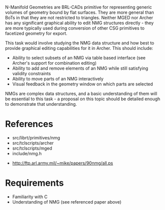 N-Manifold Geometries are BRL-CADs primitive for representing generic
volumes of geometry bound by flat surfaces. They are more general than
BoTs in that they are not restricted to triangles. Neither MGED nor
Archer has any significant graphical ability to edit NMG structures
directly - they are more typically used during conversion of other CSG
primitives to facetized geometry for export.

This task would involve studying the NMG data structure and how best to
provide graphical editing capabilities for it in Archer. This should
include:

-   Ability to select subsets of an NMG via table based interface (see
    Archer's support for combination editing)
-   Ability to add and remove elements of an NMG while still satisfying
    validity constraints
-   Ability to move parts of an NMG interactively
-   Visual feedback in the geometry window on which parts are selected

NMGs are complex data structures, and a basic understanding of them will
be essential to this task - a proposal on this topic should be detailed
enough to demonstrate that understanding.

# References

-   src/librt/primitives/nmg
-   src/tclscripts/archer
-   src/tclscripts/mged
-   include/nmg.h

<!-- -->

-   <http://ftp.arl.army.mil/~mike/papers/90nmg/all.ps>

# Requirements

-   Familiarity with C
-   Understanding of NMG (see referenced paper above)